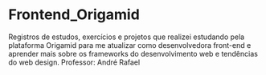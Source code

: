 # Frontend_Origamid
 Registros de estudos, exercícios e projetos que realizei estudando pela plataforma Origamid para me atualizar como desenvolvedora front-end e aprender mais sobre os frameworks do desenvolvimento web e tendências do web design.
Professor: André Rafael
